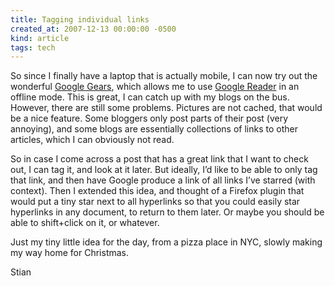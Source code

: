 ```yaml
---
title: Tagging individual links
created_at: 2007-12-13 00:00:00 -0500
kind: article
tags: tech
---
```


So since I finally have a laptop that is actually mobile, I can now try
out the wonderful [Google Gears](http://gears.google.com), which allows
me to use [Google Reader](http://google.com/reader) in an offline mode.
This is great, I can catch up with my blogs on the bus. However, there
are still some problems. Pictures are not cached, that would be a nice
feature. Some bloggers only post parts of their post (very annoying),
and some blogs are essentially collections of links to other articles,
which I can obviously not read.

So in case I come across a post that has a great link that I want to
check out, I can tag it, and look at it later. But ideally, I’d like to
be able to only tag that link, and then have Google produce a link of
all links I’ve starred (with context). Then I extended this idea, and
thought of a Firefox plugin that would put a tiny star next to all
hyperlinks so that you could easily star hyperlinks in any document, to
return to them later. Or maybe you should be able to shift+click on it,
or whatever.

Just my tiny little idea for the day, from a pizza place in NYC, slowly
making my way home for Christmas.

Stian
